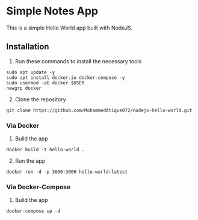 # Simple Notes App
This is a simple Hello World app built with NodeJS.

## Installation
1. Run these commands to install the necessary tools
```
sudo apt update -y
sudo apt install docker.io docker-compose -y
sudo usermod -aG docker $USER
newgrp docker
```

2. Clone the repository
```
git clone https://github.com/MohammedAtique072/nodejs-hello-world.git
```

### Via Docker
1. Build the app
```
docker build -t hello-world .
```

2. Run the app
```
docker run -d -p 3000:3000 hello-world:latest
```

### Via Docker-Compose
1. Build the app
```
docker-compose up -d
```
